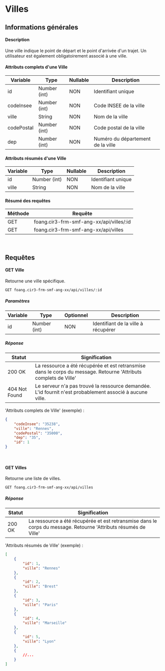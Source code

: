 # Villes

## Informations générales
#### Description
Une ville indique le point de départ et le point d'arrivée d'un trajet. Un utilisateur est également obligatoirement associé
à une ville.

#### Attributs complets d'une Ville
| Variable        | Type                  | Nullable | Description                            |
| --------------- | --------------------- | -------- | -------------------------------------- |
| id              | Number (int)          | NON      | Identifiant unique                     |
| codeInsee       | Number (int)          | NON      | Code INSEE de la ville                 |
| ville           | String                | NON      | Nom de la ville                        |
| codePostal      | Number (int)          | NON      | Code postal de la ville                |
| dep             | Number (int)          | NON      | Numéro du département de la ville      |

#### Attributs résumés d'une Ville
| Variable        | Type                  | Nullable | Description                            |
| --------------- | --------------------- | -------- | -------------------------------------- |
| id              | Number (int)          | NON      | Identifiant unique                     |
| ville           | String                | NON      | Nom de la ville                        |

#### Résumé des requêtes
| Méthode                            | Requête                                    |
| ---------------------------------- | ------------------------------------------ |
| <span class="get">GET</span>       | foang.cir3-frm-smf-ang-xx/api/villes/:id   |
| <span class="get">GET</span>       | foang.cir3-frm-smf-ang-xx/api/villes       |

<br>
<div class="page-break"></div>

## Requêtes
#### <span class="get">GET</span> Ville

Retourne une ville spécifique.

`GET foang.cir3-frm-smf-ang-xx/api/villes/:id`

##### Paramètres
| Variable        | Type                  | Optionnel | Description                            |
| --------------- | --------------------- | --------- | -------------------------------------- |
| id              | Number (int)          | NON       | Identifiant de la ville à récupérer    |

##### Réponse
| Statut          | Signification                                                             |
| --------------- | ------------------------------------------------------------------------- |
| 200 OK          | La ressource a été récupérée et est retransmise dans le corps du message. Retourne 'Attributs complets de Ville' |
| 404 Not Found   | Le serveur n'a pas trouvé la ressource demandée. L'id fournit n'est probablement associé à aucune ville. |

'Attributs complets de Ville' (exemple) :

```json
{
    "codeInsee": "35238",
    "ville": "Rennes",
    "codePostal": "35000",
    "dep": "35",
    "id": 1
}
```

<br>
<div class="page-break"></div>

#### <span class="get">GET</span> Villes

Retourne une liste de villes.

`GET foang.cir3-frm-smf-ang-xx/api/villes`

##### Réponse
| Statut          | Signification                                                             |
| --------------- | ------------------------------------------------------------------------- |
| 200 OK          | La ressource a été récupérée et est retransmise dans le corps du message. Retourne 'Attributs résumés de Ville' |

'Attributs résumés de Ville' (exemple) :

```json
[
    {
        "id": 1,
        "ville": "Rennes"
    },
    {
        "id": 2,
        "ville": "Brest"
    },
    {
        "id": 3,
        "ville": "Paris"
    },
    {
        "id": 4,
        "ville": "Marseille"
    },
    {
        "id": 5,
        "ville": "Lyon"
    },
    {
        //...
    }
]
```